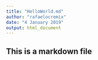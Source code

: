 ```yaml
---
title: "HelloWorld.md"
author: "rafaelocremix"
date: "4 January 2019"
output: html_document
---
```


## This is a markdown file
